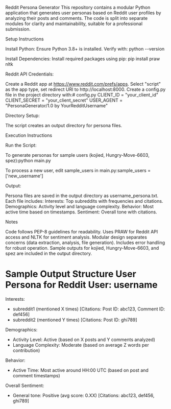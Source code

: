 Reddit Persona Generator
This repository contains a modular Python application that generates user personas based on Reddit user profiles by analyzing their posts and comments. The code is split into separate modules for clarity and maintainability, suitable for a professional submission.

Setup Instructions

Install Python: Ensure Python 3.8+ is installed. Verify with:
python --version


Install Dependencies: Install required packages using pip:
pip install praw nltk


Reddit API Credentials:

Create a Reddit app at https://www.reddit.com/prefs/apps.
Select "script" as the app type, set redirect URI to http://localhost:8000.
Create a config.py file in the project directory with:# config.py
CLIENT_ID = "your_client_id"
CLIENT_SECRET = "your_client_secret"
USER_AGENT = "PersonaGenerator/1.0 by YourRedditUsername"




Directory Setup:

The script creates an output directory for persona files.



Execution Instructions

Run the Script:

To generate personas for sample users (kojied, Hungry-Move-6603, spez):python main.py


To process a new user, edit sample_users in main.py:sample_users = ['new_username']




Output:

Persona files are saved in the output directory as username_persona.txt.
Each file includes:
Interests: Top subreddits with frequencies and citations.
Demographics: Activity level and language complexity.
Behavior: Most active time based on timestamps.
Sentiment: Overall tone with citations.





Notes

Code follows PEP-8 guidelines for readability.
Uses PRAW for Reddit API access and NLTK for sentiment analysis.
Modular design separates concerns (data extraction, analysis, file generation).
Includes error handling for robust operation.
Sample outputs for kojied, Hungry-Move-6603, and spez are included in the output directory.

Sample Output Structure
User Persona for Reddit User: username
==================================================

Interests:
- subreddit1 (mentioned X times) [Citations: Post ID: abc123, Comment ID: def456]
- subreddit2 (mentioned Y times) [Citations: Post ID: ghi789]

Demographics:
- Activity Level: Active (based on X posts and Y comments analyzed)
- Language Complexity: Moderate (based on average Z words per contribution)

Behavior:
- Active Time: Most active around HH:00 UTC (based on post and comment timestamps)

Overall Sentiment:
- General tone: Positive (avg score: 0.XX) [Citations: abc123, def456, ghi789]
